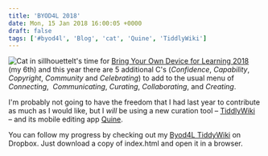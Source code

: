 ```yaml
---
title: 'BYOD4L 2018'
date: Mon, 15 Jan 2018 16:00:05 +0000
draft: false
tags: ['#byod4l', 'Blog', 'cat', 'Quine', 'TiddlyWiki']
---
```


![Cat in sillhouette](https://blog.cpjobling.net/wp-content/uploads/2018/01/Photo012.jpg)It's time for [Bring Your Own Device for Learning 2018](https://byod4learning.wordpress.com/2018/01/15/monday-15th-january-2018-byod4l-day-1-and-the-theme-is-connecting-confidence/) (my 6th) and this year there are 5 additional C's (_Confidence_, _Capability_, _Copyright_, _Community_ and _Celebrating_) to add to the usual menu of _Connecting_,  _Communicating_, _Curating_, _Collaborating_, and _Creating_.

I'm probably not going to have the freedom that I had last year to contribute as much as I would like, but I _will_ be using a new curation tool – [TiddlyWiki](https://tiddlywiki.com/)  – and its mobile editing app [Quine](https://tiddlywiki.com/static/Saving%2520on%2520iPad%252FiPhone.html).

You can follow my progress by checking out my [Byod4L TiddyWiki](https://www.dropbox.com/s/yqkeutm6lu65zfg/index.html?dl=0) on Dropbox. Just download a copy of index.html and open it in a browser.